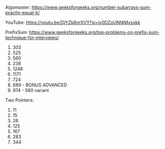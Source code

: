 Algomaster: https://www.geeksforgeeks.org/number-subarrays-sum-exactly-equal-k/

YouTube: https://youtu.be/DjYZk8nrXVY?si=iv0DZoUNf4Mysxkk



PrefixSum: https://www.geeksforgeeks.org/top-problems-on-prefix-sum-technique-for-interviews/
1. 303
2. 525
3. 560
4. 238
5. 1248
6. 1171
7. 724
8. 689 - BONUS ADVANCED
9. 974 - 560 variant

Two Pointers:
1. 11
2. 15
3. 26
4. 125
5. 167
6. 283
7. 344

